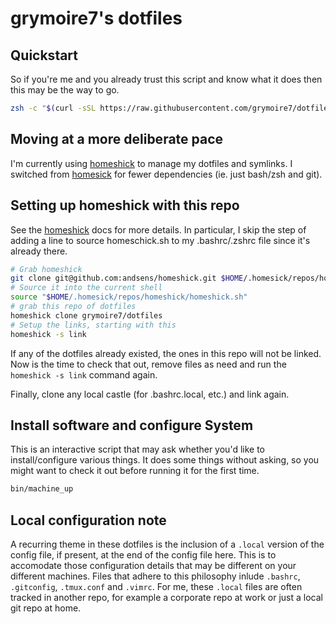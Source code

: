 grymoire7's dotfiles
====================

## Quickstart
So if you're me and you already trust this script and know what it does then
this may be the way to go.

```bash
zsh -c "$(curl -sSL https://raw.githubusercontent.com/grymoire7/dotfiles/master/home/bin/machine_up)"
```

## Moving at a more deliberate pace
I'm currently using [homeshick](https://github.com/andsens/homeshick) to manage
my dotfiles and symlinks.  I switched from
[homesick](https://github.com/technicalpickles/homesick) for fewer
dependencies (ie. just bash/zsh and git).

## Setting up homeshick with this repo
See the [homeshick](https://github.com/andsens/homeshick) docs for more details.
In particular, I skip the step of adding a line to source homeschick.sh to my .bashrc/.zshrc
file since it's already there.

```bash
# Grab homeshick
git clone git@github.com:andsens/homeshick.git $HOME/.homesick/repos/homeshick
# Source it into the current shell
source "$HOME/.homesick/repos/homeshick/homeshick.sh"
# grab this repo of dotfiles
homeshick clone grymoire7/dotfiles
# Setup the links, starting with this
homeshick -s link
```

If any of the dotfiles already existed, the ones in this repo will not be
linked.  Now is the time to check that out, remove files as need and run the
`homeshick -s link` command again.

Finally, clone any local castle (for .bashrc.local, etc.) and link again.

## Install software and configure System
This is an interactive script that may ask whether you'd like to install/configure
various things. It does some things without asking, so you might want to check
it out before running it for the first time.

```bash
bin/machine_up
```

## Local configuration note
A recurring theme in these dotfiles is the inclusion of a `.local` version of
the config file, if present, at the end of the config file here.  This is to
accomodate those configuration details that may be different on your different
machines.  Files that adhere to this philosophy inlude `.bashrc`, `.gitconfig`,
`.tmux.conf` and `.vimrc`.  For me, these `.local` files are often tracked
in another repo, for example a corporate repo at work or just a local git repo
at home.
